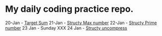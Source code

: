 # My daily coding practice repo.

20-Jan - [Target Sum](./20_Jan_Target_sum.js)
21-Jan - [Structy Max number](structy/003_max_number.js)
22-Jan - [Structy Prime number](structy/004_is_prime.js)
23 Jan - Sunday XXX
24 Jan - [Structy uncompress](structy/006_uncompress.js)